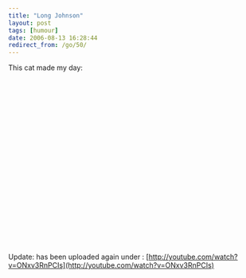 ```yaml
---
title: "Long Johnson"
layout: post
tags: [humour]
date: 2006-08-13 16:28:44
redirect_from: /go/50/
---
```


This cat made my day:
<object width="425" height="350"><param name="movie" value="http://www.youtube.com/v/IRC6UpMGSxU"></param><embed src="http://www.youtube.com/v/IRC6UpMGSxU" type="application/x-shockwave-flash" width="425" height="350"></embed></object>

Update: has been uploaded again under : [http://youtube.com/watch?v=ONxv3RnPCIs](http://youtube.com/watch?v=ONxv3RnPCIs)